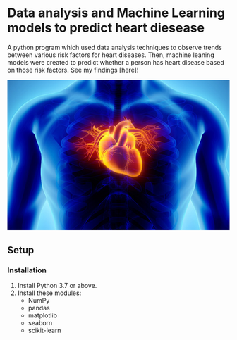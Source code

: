 # Data analysis and Machine Learning models to predict heart diesease

A python program which used data analysis techniques to observe trends between various risk factors for heart diseases. Then, machine leaning models were created to predict whether a person has heart disease based on those risk factors. See my findings [here]!


<img src="heart_illustration.jpg" width="750">

## Setup

### Installation

1. Install Python 3.7 or above.
2. Install these modules:
    - NumPy
    - pandas
    - matplotlib
    - seaborn
    - scikit-learn
